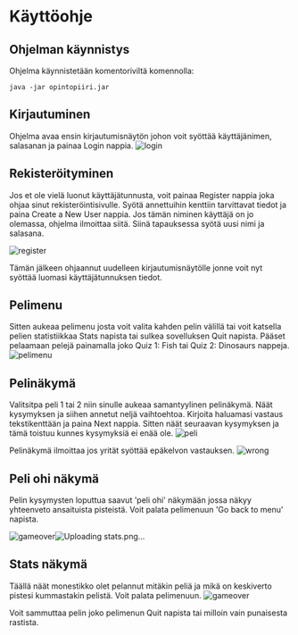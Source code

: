 # Käyttöohje

## Ohjelman käynnistys
Ohjelma käynnistetään komentoriviltä komennolla:

```
java -jar opintopiiri.jar
```
## Kirjautuminen 
Ohjelma avaa ensin kirjautumisnäytön johon voit syöttää käyttäjänimen, salasanan ja painaa Login nappia.
![login](https://user-images.githubusercontent.com/80842633/117018156-ecd43b80-acfc-11eb-9fb7-2989c09f12e5.png)

## Rekisteröityminen
Jos et ole vielä luonut käyttäjätunnusta, voit painaa Register nappia joka ohjaa sinut rekisteröintisivulle.
Syötä annettuihin kenttiin tarvittavat tiedot ja paina Create a New User nappia. Jos tämän niminen käyttäjä on jo olemassa, ohjelma ilmoittaa siitä.
Siinä tapauksessa syötä uusi nimi ja salasana.

![register](https://user-images.githubusercontent.com/80842633/117018180-f2ca1c80-acfc-11eb-8bb9-96b4cbbd3358.png)

Tämän jälkeen ohjaannut uudelleen kirjautumisnäytölle jonne voit nyt syöttää luomasi käyttäjätunnuksen tiedot.

## Pelimenu
Sitten aukeaa pelimenu josta voit valita kahden pelin välillä tai voit katsella pelien statistiikkaa Stats napista tai sulkea sovelluksen Quit napista.
Pääset pelaamaan pelejä painamalla joko Quiz 1: Fish tai Quiz 2: Dinosaurs nappeja. 
![pelimenu](https://user-images.githubusercontent.com/80842633/117018208-f78ed080-acfc-11eb-8136-e1af997ad38f.png)

## Pelinäkymä
Valitsitpa peli 1 tai 2 niin sinulle aukeaa samantyylinen pelinäkymä. Näät kysymyksen ja siihen annetut neljä vaihtoehtoa. Kirjoita haluamasi vastaus tekstikenttään ja paina Next nappia.
Sitten näät seuraavan kysymyksen ja tämä toistuu kunnes kysymyksiä ei enää ole. 
![peli](https://user-images.githubusercontent.com/80842633/117018244-fe1d4800-acfc-11eb-8a56-4d836fdd6235.png)

Pelinäkymä ilmoittaa jos yrität syöttää epäkelvon vastauksen.
![wrong](https://user-images.githubusercontent.com/80842633/117018258-01b0cf00-acfd-11eb-8b7d-d4cf8c87027a.png)


## Peli ohi näkymä
Pelin kysymysten loputtua saavut 'peli ohi' näkymään jossa näkyy yhteenveto ansaituista pisteistä. Voit palata pelimenuun 'Go back to menu' napista. 

![gameover](https://user-images.githubusercontent.com/80842633/117018309-0c6b6400-acfd-11eb-9f04-3a178e77f9a3.png)![Uploading stats.png…]()

## Stats näkymä
Täällä näät monestikko olet pelannut mitäkin peliä ja mikä on keskiverto pistesi kummastakin pelistä. Voit palata pelimenuun.
![gameover](https://user-images.githubusercontent.com/80842633/117018309-0c6b6400-acfd-11eb-9f04-3a178e77f9a3.png)

Voit sammuttaa pelin joko pelimenun Quit napista tai milloin vain punaisesta rastista. 
